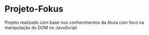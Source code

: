# Projeto-Fokus
Projeto realizado com base nos conhecimentos da Alura com foco na manipulação do DOM no JavaScript
